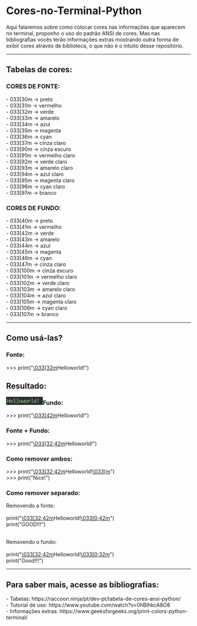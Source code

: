 # Cores-no-Terminal-Python
Aqui falaremos sobre como colocar cores nas informações que aparecem no terminal, 
proponho o uso do padrão ANSI de cores. Mas nas bibliografias vocês terão informações extras
mostrando outra forma de exibir cores através de biblioteca, o que não é o intuito desse repositório.
<hr>
<h2> Tabelas de cores: </h2>
<h3>CORES DE FONTE:</h3>
- 033[30m -> preto <br>
- 033[31m -> vermelho <br>
- 033[32m -> verde <br>
- 033[33m -> amarelo <br>
- 033[34m -> azul <br>
- 033[35m -> magenta <br>
- 033[36m -> cyan <br>
- 033[37m -> cinza claro <br>
- 033[90m -> cinza escuro <br>
- 033[91m -> vermelho claro <br>
- 033[92m -> verde claro <br>
- 033[93m -> amarelo claro <br>
- 033[94m -> azul claro <br>
- 033[95m -> magenta claro <br>
- 033[96m -> cyan claro <br>
- 033[97m -> branco <br>

<h3>CORES DE FUNDO: </h3>
- 033[40m  -> preto<br>
- 033[41m  -> vermelho<br>
- 033[42m  -> verde<br>
- 033[43m  -> amarelo<br>
- 033[44m  -> azul<br>
- 033[45m  -> magenta<br>
- 033[46m  -> cyan<br>
- 033[47m  -> cinza claro<br>
- 033[100m -> cinza escuro<br>
- 033[101m -> vermelho claro<br>
- 033[102m -> verde claro<br>
- 033[103m -> amarelo claro<br>
- 033[104m -> azul claro<br>
- 033[105m -> magenta claro<br>
- 033[106m -> cyan claro<br>
- 033[107m -> branco<br>

<hr>
<h2>Como usá-las?</h2>
<h3> Fonte: </h3>
>>> print("<a href="">\033[32m</a>Helloworld!")
<h2>Resultado:</h2>
<img src="teste1.png" width=100  align="left">
<h3> Fundo: </h3>
>>> print("<a href="">\033[42m</a>Helloworld!")
<h3> Fonte + Fundo: </h3>
>>> print("<a href="">\033[32;42m</a>Helloworld!")
<h3> Como remover ambos: </h3>
>>> print("<a href="">\033[32;42m</a>Helloworld!<a href="">\033[m</a>")<br>
>>> print("Nice!")
<h3> Como remover separado: </h3>
Removendo a fonte:<br><br>
print("<a href="">\033[32;42m</a>Helloworld!<a href="">\033[0;42m</a>")<br>
print("GOOD!!!")<br><br>

Removendo o fundo: <br><br>
print("<a href="">\033[32;42m</a>Helloworld!<a href="">\033[0;32m</a>")<br>
print("Good!!!")<br>

<hr>
<h2> Para saber mais, acesse as bibliografias: </h2>
- Tabelas: https://raccoon.ninja/pt/dev-pt/tabela-de-cores-ansi-python/ <br>
- Tutorial de uso: https://www.youtube.com/watch?v=0hBIhkcA8O8 <br>
- Informações extras: https://www.geeksforgeeks.org/print-colors-python-terminal/
